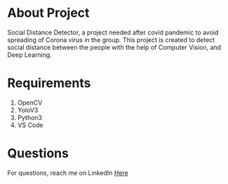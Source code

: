# About Project

Social Distance Detector, a project needed after covid pandemic to avoid spreading of Corona virus in the group. This project is created to detect social distance between the people with the help of Computer Vision, and Deep Learning.

# Requirements

1. OpenCV
2. YoloV3
3. Python3
4. VS Code

# Questions
For questions, reach me on LinkedIn <a href="https://linkedin.com/in/MadhuPIoT">Here</a>
